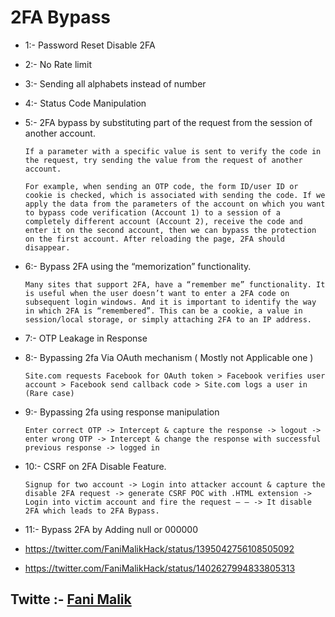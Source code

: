 # 2FA Bypass

* 1:- Password Reset Disable 2FA	
* 2:- No Rate limit
* 3:- Sending all alphabets instead of number
* 4:- Status Code Manipulation
* 5:- 2FA bypass by substituting part of the request from the session of another account. 
    ```
    If a parameter with a specific value is sent to verify the code in the request, try sending the value from the request of another account.
    
    For example, when sending an OTP code, the form ID/user ID or cookie is checked, which is associated with sending the code. If we apply the data from the parameters of the account on which you want to bypass code verification (Account 1) to a session of a completely different account (Account 2), receive the code and enter it on the second account, then we can bypass the protection on the first account. After reloading the page, 2FA should disappear.
    ```
 * 6:- Bypass 2FA using the “memorization” functionality.
		
    `Many sites that support 2FA, have a “remember me” functionality. It is useful when the user doesn’t want to enter a 2FA code on subsequent login windows. And it is important to identify the way in which 2FA is “remembered”. This can be a cookie, a value in session/local storage, or simply attaching 2FA to an IP address.`
 * 7:- OTP Leakage in Response
 * 8:- Bypassing 2fa Via OAuth mechanism ( Mostly not Applicable one )
		
    `Site.com requests Facebook for OAuth token > Facebook verifies user account > Facebook send callback code > Site.com logs a user in (Rare case)`
 * 9:- Bypassing 2fa using response manipulation
   ```
   Enter correct OTP -> Intercept & capture the response -> logout -> enter wrong OTP -> Intercept & change the response with successful previous response -> logged in
   ```
 * 10:- CSRF on 2FA Disable Feature.
    ```
    Signup for two account -> Login into attacker account & capture the disable 2FA request -> generate CSRF POC with .HTML extension -> Login into victim account and fire the request — — -> It disable 2FA which leads to 2FA Bypass.
    ```
 * 11:- Bypass 2FA by Adding null or 000000

* https://twitter.com/FaniMalikHack/status/1395042756108505092
* https://twitter.com/FaniMalikHack/status/1402627994833805313

## Twitte :- [Fani Malik](https://twitter.com/FaniMalikHack)
